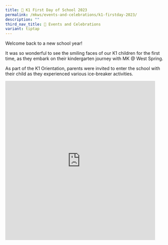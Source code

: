 ```yaml
---
title: 🎒 K1 First Day of School 2023
permalink: /mkws/events-and-celebrations/k1-firstday-2023/
description: ""
third_nav_title: 🎉 Events and Celebrations
variant: tiptap
---
```

Welcome back to a new school year!

It was so wonderful to see the smiling faces of our K1 children for the first time, as they embark on their kindergarten journey with MK @ West Spring. 

As part of the K1 Orientation, parents were invited to enter the school with their child as they experienced various ice-breaker activities.

<iframe allowfullscreen="true" height="501" width="472" frameborder="0" src="https://docs.google.com/presentation/d/e/2PACX-1vRR_64zY2LCWKvliSChl0MKBK9bLUHB_mjwaZO-M7iwDdAH5Zk9h5J5MAIcc4pkRyHG4JGK2astrwfM/embed?start=true&amp;loop=true&amp;delayms=3000"></iframe>